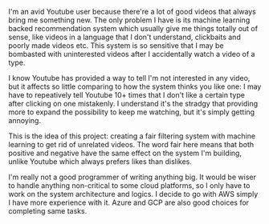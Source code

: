 I'm an avid Youtube user because there're a lot of good videos that always bring me something new. The only problem I have is its machine learning backed recommendation system which usually give me things totally out of sense, like videos in a language that I don't understand, clickbaits and poorly made videos etc. This system is so sensitive that I may be bombasted with uninterested videos after I accidentally watch a video of a type.

I know Youtube has provided a way to tell I'm not interested in any video, but it affects so little comparing to how the system thinks you like one: I may have to repeatively tell Youtube 10+ times that I don't like a certain type after clicking on one mistakenly. I understand it's the stradgy that providing more to expand the possibility to keep me watching, but it's simply getting annoying. 

This is the idea of this project: creating a fair filtering system with machine learning to get rid of unrelated videos. The word fair here means that both positive and negative have the same effect on the system I'm building, unlike Youtube which always prefers likes than dislikes.

I'm really not a good programmer of writing anything big. It would be wiser to handle anything non-critical to some cloud platforms, so I only have to work on the system architecture and logics. I decide to go with AWS simply I have more experience with it. Azure and GCP are also good choices for completing same tasks.

